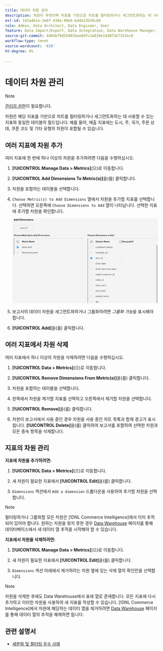 ```yaml
---
title: 데이터 차원 관리
description: 차원이 무엇이며 지표를 기반으로 차트를 필터링하거나 세그먼트화하는 데 사용할 수 있는지 알아봅니다.
exl-id: 143a4b1e-2e6f-438a-90e6-bdda13b39cb9
role: Admin, Data Architect, Data Engineer, User
feature: Data Import/Export, Data Integration, Data Warehouse Manager, Commerce Tables
source-git-commit: 4d04b79d55d02bee6dfc3a810e144073e7353ec0
workflow-type: tm+mt
source-wordcount: '419'
ht-degree: 0%

---
```


# 데이터 차원 관리

>[!NOTE]
>
>[관리자 권한](../../administrator/user-management/user-management.md)이 필요합니다.

차원은 해당 지표를 기반으로 차트를 필터링하거나 세그먼트화하는 데 사용할 수 있는 지표와 동일한 테이블의 필드입니다. 예를 들어, 매출 지표에는 도시, 주, 국가, 주문 상태, 쿠폰 코드 및 기타 유형의 차원이 포함될 수 있습니다.

## 여러 지표에 차원 추가

여러 지표에 한 번에 하나 이상의 차원을 추가하려면 다음을 수행하십시오.

1. **[!UICONTROL Manage Data > Metrics]**(으)로 이동합니다.

1. **[!UICONTROL Add Dimensions To Metric(s)]**&#x200B;을(를) 클릭합니다.

1. 차원을 포함하는 테이블을 선택합니다.

1. `Choose Metric(s) to Add Dimensions` 열에서 차원을 추가할 지표를 선택합니다. 선택하면 오른쪽에 `Choose Dimensions to Add` 열이 나타납니다. 선택한 지표에 추가할 차원을 확인합니다.

   ![사용 가능한 차원 옵션을 표시하는 차원 추가 대화 상자](../../assets/Add_Dimensions.png)

1. 보고서의 데이터 차원을 세그먼트화하거나 그룹화하려면 _그룹화 가능_&#x200B;을 표시해야 합니다.

1. **[!UICONTROL Add]**&#x200B;을(를) 클릭합니다.

## 여러 지표에서 차원 삭제

여러 지표에서 하나 이상의 차원을 삭제하려면 다음을 수행하십시오.

1. **[!UICONTROL Data > Metrics]**(으)로 이동합니다.

1. **[!UICONTROL Remove Dimensions From Metric(s)]**&#x200B;을(를) 클릭합니다.

1. 차원을 포함하는 테이블을 선택합니다.

1. 왼쪽에서 차원을 제거할 지표를 선택하고 오른쪽에서 제거할 차원을 선택합니다.

1. **[!UICONTROL Remove]**&#x200B;을(를) 클릭합니다.

1. 차원이 보고서에서 사용 중인 경우 차원을 사용 중인 차트 목록과 함께 경고가 표시됩니다. **[!UICONTROL Delete]**&#x200B;을(를) 클릭하여 보고서를 포함하여 선택한 차원과 모든 종속 항목을 삭제합니다.

## 지표의 차원 관리

**지표에 차원을 추가하려면:**

1. **[!UICONTROL Data > Metrics]**(으)로 이동합니다.

1. 새 차원이 필요한 지표에서 **[!UICONTROL Edit]**&#x200B;을(를) 클릭합니다.

1. `Dimensions` 섹션에서 `Add a dimension` 드롭다운을 사용하여 추가할 차원을 선택합니다.

>[!NOTE]
>
>필터링하거나 그룹화할 모든 차원은 [!DNL Commerce Intelligence]에서 이미 추적되어 있어야 합니다. 원하는 차원을 찾지 못한 경우 [Data Warehouse](../data-warehouse-mgr/tour-dwm.md) 페이지를 통해 데이터베이스에서 새 데이터 열 추적을 시작해야 할 수 있습니다.


**지표에서 차원을 삭제하려면:**

1. **[!UICONTROL Manage Data > Metrics]**(으)로 이동합니다.

1. 새 차원이 필요한 지표에서 **[!UICONTROL Edit]**&#x200B;을(를) 클릭합니다.

1. `Dimensions` 섹션 아래에서 제거하려는 차원 옆에 있는 삭제 열의 확인란을 선택합니다.

>[!NOTE]
>
>차원을 삭제한 후에도 Data Warehouse에서 표에 열로 존재합니다. 모든 지표에 다시 추가하고 이러한 차원을 사용하여 새 지표를 작성할 수 있습니다. [!DNL Commerce Intelligence]에서 차원에 해당하는 데이터 열을 제거하려면 [Data Warehouse](../data-warehouse-mgr/tour-dwm.md) 페이지를 통해 데이터 열의 추적을 해제하면 됩니다.

## 관련 설명서

* [세분화 및 필터링 우수 사례](../../best-practices/segment-filter.md)
